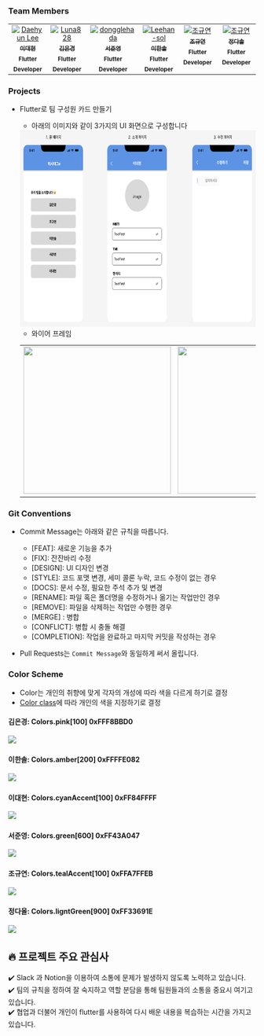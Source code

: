 ### Team Members
<table>
  <tbody>
    <tr>
      <td align="center" valign="top" width="14.28%">
        <a href="https://github.com/hidaehyunlee">
        <img src="https://avatars.githubusercontent.com/u/37580034?v=4" width="100px;" alt="Daehyun Lee"/>
        <br />
          <sub>
            <b>이대현</b>
          </sub>
        </a>
        <br />
        <sub>
            <b>Flutter Developer</b>
        </sub>
        <br />
     </td>
     <td align="center" valign="top" width="14.28%">
       <a href="https://github.com/Luna828">
       <img src="https://avatars.githubusercontent.com/u/93186591?v=4" width="100px;" alt="Luna828"/>
       <br />
         <sub>
           <b>김은경</b>
         </sub>
       </a>
       <br />
       <sub>
           <b>Flutter Developer</b>
       </sub>
       <br />
     </td>
     <td align="center" valign="top" width="14.28%">
       <a href="https://github.com/dongglehada">
       <img src="https://avatars.githubusercontent.com/u/112812473?v=4" width="100px;" alt="dongglehada"/>
       <br />
         <sub>
           <b>서준영</b>
         </sub>
       </a>
       <br />
       <sub>
           <b>Flutter Developer</b>
       </sub>
       <br />
    </td>
      <td align="center" valign="top" width="14.28%">
       <a href="https://github.com/Leehan-sol">
       <img src="https://avatars.githubusercontent.com/u/139109343?v=4" width="100px;" alt="Leehan-sol"/>
       <br />
         <sub>
           <b>이한솔</b>
         </sub>
       </a>
       <br />
       <sub>
           <b>Flutter Developer</b>
       </sub>
       <br />
    </td>
      <td align="center" valign="top" width="14.28%">
       <a href="https://github.com/Alpaca38">
       <img src="https://avatars.githubusercontent.com/u/137505484?v=4" width="100px;" alt="조규연"/>
       <br />
         <sub>
           <b>조규연</b>
         </sub>
       </a>
       <br />
       <sub>
           <b>Flutter Developer</b>
       </sub>
       <br />
    </td>
    <td align="center" valign="top" width="14.28%">
       <a href="https://github.com/jamie615">
       <img src="https://avatars.githubusercontent.com/u/60419257?v=4" width="100px;" alt="조규연"/>
       <br />
         <sub>
           <b>정다솔</b>
         </sub>
       </a>
       <br />
       <sub>
           <b>Flutter Developer</b>
       </sub>
       <br />
    </td>
      </tbody>
  </table>

### Projects
- Flutter로 팀 구성원 카드 만들기
    - 아래의 이미지와 같이 3가지의 UI 화면으로 구성합니다 <br> 
    <img src="/images/image.png" width="1000" height="400" />
    
    - 와이어 프레임
    <table>
      <tr>
        <td><img src="/images/IMG_5383" width="300" height="300" /></td>
        <td><img src="/images/IMG_5384" width="300" height="300"/></td>
        <td><img src="/images/IMG_5385" width="300" height="300"/></td>
      <tr>
    </table>


### Git Conventions
- Commit Message는 아래와 같은 규칙을 따릅니다.
    * [FEAT]: 새로운 기능을 추가
    * [FIX]: 잔잔바리 수정
    * [DESIGN]: UI 디자인 변경
    * [STYLE]: 코드 포맷 변경, 세미 콜론 누락, 코드 수정이 없는 경우
    * [DOCS]: 문서 수정, 필요한 주석 추가 및 변경
    * [RENAME]: 파일 혹은 폴더명을 수정하거나 옮기는 작업만인 경우
    * [REMOVE]: 파일을 삭제하는 작업만 수행한 경우
    * [MERGE] : 병합
    * [CONFLICT]: 병합 시 충돌 해결
    * [COMPLETION]: 작업을 완료하고 마지막 커밋을 작성하는 경우 
    
- Pull Requests는 `Commit Message`와 동일하게 써서 올립니다.

### Color Scheme 
- Color는 개인의 취향에 맞게 각자의 개성에 따라 색을 다르게 하기로 결정
- [Color class](https://api.flutter.dev/flutter/material/Colors-class.html)에 따라 개인의 색을 지정하기로 결정

#### 김은경: Colors.pink[100] 0xFFF8BBD0 <br>
![](https://flutter.github.io/assets-for-api-docs/assets/material/Colors.pink.png)

#### 이한솔: Colors.amber[200] 0xFFFFE082 <br>
![](https://flutter.github.io/assets-for-api-docs/assets/material/Colors.amber.png)

#### 이대현: Colors.cyanAccent[100] 0xFF84FFFF <br>
![](https://flutter.github.io/assets-for-api-docs/assets/material/Colors.cyanAccent.png)

#### 서준영: Colors.green[600] 0xFF43A047 <br>
![](https://flutter.github.io/assets-for-api-docs/assets/material/Colors.green.png)

#### 조규연: Colors.tealAccent[100] 0xFFA7FFEB <br>
![](https://flutter.github.io/assets-for-api-docs/assets/material/Colors.tealAccent.png)

#### 정다올: Colors.ligntGreen[900] 0xFF33691E <br>
![](https://flutter.github.io/assets-for-api-docs/assets/material/Colors.lightGreen.png)
  

## :fire: 프로젝트 주요 관심사
:heavy_check_mark: Slack 과 Notion을 이용하여 소통에 문제가 발생하지 않도록 노력하고 있습니다. 
</br>:heavy_check_mark: 팀의 규칙을 정하여 잘 숙지하고 역할 분담을 통해 팀원들과의 소통을 중요시 여기고 있습니다.
</br>:heavy_check_mark: 협업과 더불어 개인이 flutter를 사용하여 다시 배운 내용을 복습하는 시간을 가지고 있습니다.
